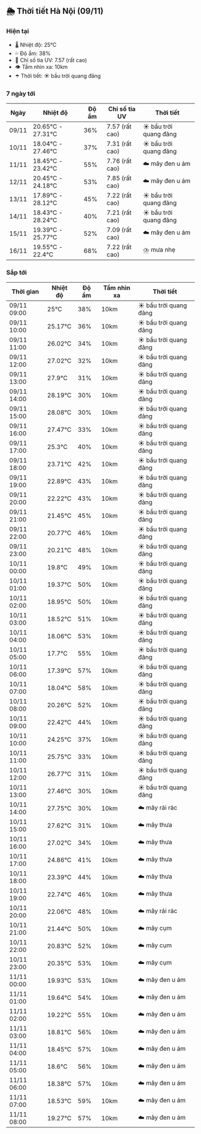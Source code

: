 ## 🌦️ Thời tiết Hà Nội (09/11)

### Hiện tại

- 🌡️ Nhiệt độ: 25℃
- 💦 Độ ẩm: 38%
- 🌟 Chỉ số tia UV: 7.57 (rất cao)
- 👁️ Tầm nhìn xa: 10km
- ☂️ Thời tiết: ☀️ bầu trời quang đãng

### 7 ngày tới

| Ngày | Nhiệt độ | Độ ẩm | Chỉ số tia UV | Thời tiết |
| --- | --- | --- | --- | --- |
| 09/11 | 20.65℃ - 27.31℃ | 36% | 7.57 (rất cao) | ☀️ bầu trời quang đãng |
| 10/11 | 18.04℃ - 27.46℃ | 37% | 7.31 (rất cao) | ☀️ bầu trời quang đãng |
| 11/11 | 18.45℃ - 23.42℃ | 55% | 7.76 (rất cao) | ☁️ mây đen u ám |
| 12/11 | 20.45℃ - 24.18℃ | 53% | 7.85 (rất cao) | ☁️ mây đen u ám |
| 13/11 | 17.89℃ - 28.12℃ | 45% | 7.22 (rất cao) | ☀️ bầu trời quang đãng |
| 14/11 | 18.43℃ - 28.24℃ | 40% | 7.21 (rất cao) | ☀️ bầu trời quang đãng |
| 15/11 | 19.39℃ - 25.77℃ | 52% | 7.09 (rất cao) | ☁️ mây đen u ám |
| 16/11 | 19.55℃ - 22.4℃ | 68% | 7.22 (rất cao) | ⛈️ mưa nhẹ |

### Sắp tới

| Thời gian | Nhiệt độ | Độ ẩm | Tầm nhìn xa | Thời tiết |
| --- | --- | --- | --- | --- |
| 09/11 09:00 | 25℃ | 38% | 10km | ☀️ bầu trời quang đãng |
| 09/11 10:00 | 25.17℃ | 36% | 10km | ☀️ bầu trời quang đãng |
| 09/11 11:00 | 26.02℃ | 34% | 10km | ☀️ bầu trời quang đãng |
| 09/11 12:00 | 27.02℃ | 32% | 10km | ☀️ bầu trời quang đãng |
| 09/11 13:00 | 27.9℃ | 31% | 10km | ☀️ bầu trời quang đãng |
| 09/11 14:00 | 28.19℃ | 30% | 10km | ☀️ bầu trời quang đãng |
| 09/11 15:00 | 28.08℃ | 30% | 10km | ☀️ bầu trời quang đãng |
| 09/11 16:00 | 27.47℃ | 33% | 10km | ☀️ bầu trời quang đãng |
| 09/11 17:00 | 25.3℃ | 40% | 10km | ☀️ bầu trời quang đãng |
| 09/11 18:00 | 23.71℃ | 42% | 10km | ☀️ bầu trời quang đãng |
| 09/11 19:00 | 22.89℃ | 43% | 10km | ☀️ bầu trời quang đãng |
| 09/11 20:00 | 22.22℃ | 43% | 10km | ☀️ bầu trời quang đãng |
| 09/11 21:00 | 21.45℃ | 45% | 10km | ☀️ bầu trời quang đãng |
| 09/11 22:00 | 20.77℃ | 46% | 10km | ☀️ bầu trời quang đãng |
| 09/11 23:00 | 20.21℃ | 48% | 10km | ☀️ bầu trời quang đãng |
| 10/11 00:00 | 19.8℃ | 49% | 10km | ☀️ bầu trời quang đãng |
| 10/11 01:00 | 19.37℃ | 50% | 10km | ☀️ bầu trời quang đãng |
| 10/11 02:00 | 18.95℃ | 50% | 10km | ☀️ bầu trời quang đãng |
| 10/11 03:00 | 18.52℃ | 51% | 10km | ☀️ bầu trời quang đãng |
| 10/11 04:00 | 18.06℃ | 53% | 10km | ☀️ bầu trời quang đãng |
| 10/11 05:00 | 17.7℃ | 55% | 10km | ☀️ bầu trời quang đãng |
| 10/11 06:00 | 17.39℃ | 57% | 10km | ☀️ bầu trời quang đãng |
| 10/11 07:00 | 18.04℃ | 58% | 10km | ☀️ bầu trời quang đãng |
| 10/11 08:00 | 20.26℃ | 52% | 10km | ☀️ bầu trời quang đãng |
| 10/11 09:00 | 22.42℃ | 44% | 10km | ☀️ bầu trời quang đãng |
| 10/11 10:00 | 24.25℃ | 37% | 10km | ☀️ bầu trời quang đãng |
| 10/11 11:00 | 25.75℃ | 33% | 10km | ☀️ bầu trời quang đãng |
| 10/11 12:00 | 26.77℃ | 31% | 10km | ☀️ bầu trời quang đãng |
| 10/11 13:00 | 27.46℃ | 30% | 10km | ☀️ bầu trời quang đãng |
| 10/11 14:00 | 27.75℃ | 30% | 10km | ☁️ mây rải rác |
| 10/11 15:00 | 27.62℃ | 31% | 10km | ☁️ mây thưa |
| 10/11 16:00 | 27.02℃ | 34% | 10km | ☁️ mây thưa |
| 10/11 17:00 | 24.86℃ | 41% | 10km | ☁️ mây thưa |
| 10/11 18:00 | 23.39℃ | 44% | 10km | ☁️ mây thưa |
| 10/11 19:00 | 22.74℃ | 46% | 10km | ☁️ mây thưa |
| 10/11 20:00 | 22.06℃ | 48% | 10km | ☁️ mây rải rác |
| 10/11 21:00 | 21.44℃ | 50% | 10km | ☁️ mây cụm |
| 10/11 22:00 | 20.83℃ | 52% | 10km | ☁️ mây cụm |
| 10/11 23:00 | 20.35℃ | 53% | 10km | ☁️ mây cụm |
| 11/11 00:00 | 19.93℃ | 53% | 10km | ☁️ mây đen u ám |
| 11/11 01:00 | 19.64℃ | 54% | 10km | ☁️ mây đen u ám |
| 11/11 02:00 | 19.22℃ | 55% | 10km | ☁️ mây đen u ám |
| 11/11 03:00 | 18.81℃ | 56% | 10km | ☁️ mây đen u ám |
| 11/11 04:00 | 18.45℃ | 57% | 10km | ☁️ mây đen u ám |
| 11/11 05:00 | 18.6℃ | 56% | 10km | ☁️ mây đen u ám |
| 11/11 06:00 | 18.38℃ | 57% | 10km | ☁️ mây đen u ám |
| 11/11 07:00 | 18.53℃ | 59% | 10km | ☁️ mây đen u ám |
| 11/11 08:00 | 19.27℃ | 57% | 10km | ☁️ mây đen u ám |
